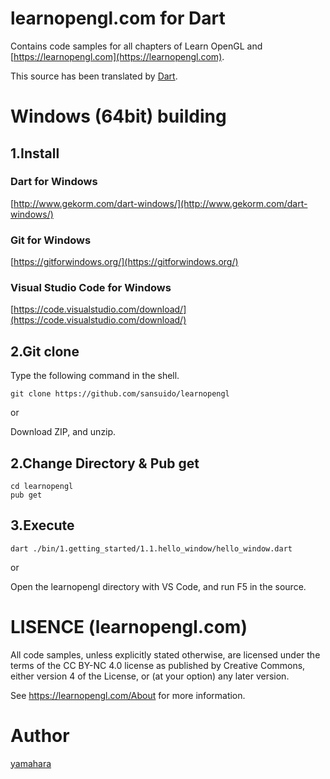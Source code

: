 
# learnopengl.com for Dart
Contains code samples for all chapters of Learn OpenGL and [https://learnopengl.com](https://learnopengl.com). 

This source has been translated by [Dart](https://dart.dev/).

# Windows (64bit) building

## 1.Install

### Dart for Windows

[http://www.gekorm.com/dart-windows/](http://www.gekorm.com/dart-windows/)

### Git for Windows

[https://gitforwindows.org/](https://gitforwindows.org/)

### Visual Studio Code for Windows

[https://code.visualstudio.com/download/](https://code.visualstudio.com/download/)

## 2.Git clone

Type the following command in the shell.
```
git clone https://github.com/sansuido/learnopengl
```
or

Download ZIP, and unzip.

## 2.Change Directory & Pub get

```
cd learnopengl
pub get
```

## 3.Execute

```
dart ./bin/1.getting_started/1.1.hello_window/hello_window.dart
```

or

Open the learnopengl directory with VS Code, and run F5 in the source.


# LISENCE (learnopengl.com)

All code samples, unless explicitly stated otherwise, are licensed under the terms of the CC BY-NC 4.0 license as published by Creative Commons, either version 4 of the License, or (at your option) any later version.

See https://learnopengl.com/About for more information.

# Author

[yamahara](https://twitter.com/yamahara)
